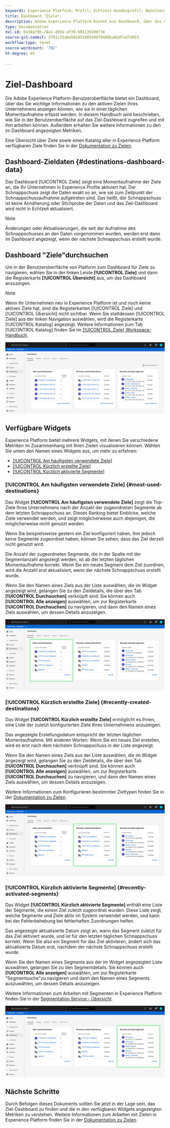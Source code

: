 ```yaml
---
keywords: Experience Platform; Profil; Echtzeit-Kundenprofil; Benutzeroberfläche; Benutzeroberfläche; Anpassung; Profil-Dashboard; Dashboard
title: Dashboard "Ziele"
description: Adobe Experience Platform bietet ein Dashboard, über das Sie wichtige Informationen zu den aktiven Zielen Ihres Unternehmens anzeigen können.
type: Documentation
exl-id: 6a34a796-24a1-450a-af39-60113928873e
source-git-commit: 2791c32abe582d51d05d4bf0488ba82dfadfd053
workflow-type: tm+mt
source-wordcount: '792'
ht-degree: 6%

---
```


#  Ziel-Dashboard

Die Adobe Experience Platform-Benutzeroberfläche bietet ein Dashboard, über das Sie wichtige Informationen zu den aktiven Zielen Ihres Unternehmens anzeigen können, wie sie in einer täglichen Momentaufnahme erfasst werden. In diesem Handbuch wird beschrieben, wie Sie in der Benutzeroberfläche auf das Ziel-Dashboard zugreifen und mit ihm arbeiten können. Außerdem erhalten Sie weitere Informationen zu den im Dashboard angezeigten Metriken.

Eine Übersicht über Ziele sowie einen Katalog aller in Experience Platform verfügbaren Ziele finden Sie in der [Dokumentation zu Zielen](../../destinations/home.md).

##  Dashboard-Zieldaten  {#destinations-dashboard-data}

Das Dashboard [!UICONTROL Ziele] zeigt eine Momentaufnahme der Ziele an, die Ihr Unternehmen in Experience Profile aktiviert hat. Der Schnappschuss zeigt die Daten exakt so an, wie sie zum Zeitpunkt der Schnappschussaufnahme aufgetreten sind. Das heißt, der Schnappschuss ist keine Annäherung oder Stichprobe der Daten und das Ziel-Dashboard wird nicht in Echtzeit aktualisiert.

>[!NOTE]
>
>Änderungen oder Aktualisierungen, die seit der Aufnahme des Schnappschusses an den Daten vorgenommen wurden, werden erst dann im Dashboard angezeigt, wenn der nächste Schnappschuss erstellt wurde.

## Dashboard &quot;Ziele&quot;durchsuchen

Um in der Benutzeroberfläche von Platform zum Dashboard für Ziele zu navigieren, wählen Sie in der linken Leiste **[!UICONTROL Ziele]** und dann die Registerkarte **[!UICONTROL Übersicht]** aus, um das Dashboard anzuzeigen.

>[!NOTE]
>
>Wenn Ihr Unternehmen neu in Experience Platform ist und noch keine aktiven Ziele hat, sind die Registerkarten [!UICONTROL Ziele] und [!UICONTROL Übersicht] nicht sichtbar. Wenn Sie stattdessen [!UICONTROL Ziele] aus der linken Navigation auswählen, wird die Registerkarte [!UICONTROL Katalog] angezeigt. Weitere Informationen zum Tab [!UICONTROL Katalog] finden Sie im [[!UICONTROL Ziele] Workspace-Handbuch](../../destinations/ui/destinations-workspace.md).

![](../images/destinations/dashboard-overview.png)

## Verfügbare Widgets

Experience Platform bietet mehrere Widgets, mit denen Sie verschiedene Metriken im Zusammenhang mit Ihren Zielen visualisieren können. Wählen Sie unten den Namen eines Widgets aus, um mehr zu erfahren:

* [[!UICONTROL Am häufigsten verwendete Ziele]](#most-used-destinations)
* [[!UICONTROL Kürzlich erstellte Ziele]](#recently-created-destinations)
* [[!UICONTROL Kürzlich aktivierte Segmente]](#recently-activated-segments)

### [!UICONTROL Am häufigsten verwendete Ziele] {#most-used-destinations}

Das Widget **[!UICONTROL Am häufigsten verwendete Ziele]** zeigt die Top-Ziele Ihres Unternehmens nach der Anzahl der zugeordneten Segmente ab dem letzten Schnappschuss an. Dieses Ranking bietet Einblicke, welche Ziele verwendet werden, und zeigt möglicherweise auch diejenigen, die möglicherweise nicht genutzt werden.

Wenn Sie beispielsweise gestern ein Ziel konfiguriert haben, ihm jedoch keine Segmente zugeordnet haben, können Sie sehen, dass das Ziel derzeit nicht genutzt wird.

Die Anzahl der zugeordneten Segmente, die in der Spalte mit der Segmentanzahl angezeigt werden, ist ab der letzten täglichen Momentaufnahme korrekt. Wenn Sie ein neues Segment dem Ziel zuordnen, wird die Anzahl erst aktualisiert, wenn der nächste Schnappschuss erstellt wurde.

Wenn Sie den Namen eines Ziels aus der Liste auswählen, die im Widget angezeigt wird, gelangen Sie zu den Zieldetails, die über den Tab **[!UICONTROL Durchsuchen]** verknüpft sind. Sie können auch **[!UICONTROL Alle anzeigen]** auswählen, um zur Registerkarte **[!UICONTROL Durchsuchen]** zu navigieren, und dann den Namen eines Ziels auswählen, um dessen Details anzuzeigen.

![](../images/destinations/most-used-destinations.png)

### [!UICONTROL Kürzlich erstellte Ziele] {#recently-created-destinations}

Das Widget **[!UICONTROL Kürzlich erstellte Ziele]** ermöglicht es Ihnen, eine Liste der zuletzt konfigurierten Ziele Ihres Unternehmens anzuzeigen.

Das angezeigte Erstellungsdatum entspricht der letzten täglichen Momentaufnahme. Mit anderen Worten: Wenn Sie ein neues Ziel erstellen, wird es erst nach dem nächsten Schnappschuss in der Liste angezeigt.

Wenn Sie den Namen eines Ziels aus der Liste auswählen, die im Widget angezeigt wird, gelangen Sie zu den Zieldetails, die über den Tab **[!UICONTROL Durchsuchen]** verknüpft sind. Sie können auch **[!UICONTROL Alle anzeigen]** auswählen, um zur Registerkarte **[!UICONTROL Durchsuchen]** zu navigieren, und dann den Namen eines Ziels auswählen, um dessen Details anzuzeigen.

Weitere Informationen zum Konfigurieren bestimmter Zieltypen finden Sie in der [Dokumentation zu Zielen](../../destinations/home.md).

![](../images/destinations/recently-created-destinations.png)

### [!UICONTROL Kürzlich aktivierte Segmente] {#recently-activated-segments}

Das Widget **[!UICONTROL Kürzlich aktivierte Segmente]** enthält eine Liste der Segmente, die einem Ziel zuletzt zugeordnet wurden. Diese Liste zeigt, welche Segmente und Ziele aktiv im System verwendet werden, und kann bei der Fehlerbehebung bei fehlerhaften Zuordnungen helfen.

Das angezeigte aktualisierte Datum zeigt an, wann das Segment zuletzt für das Ziel aktiviert wurde, und ist für den letzten täglichen Schnappschuss korrekt. Wenn Sie also ein Segment für das Ziel aktivieren, ändert sich das aktualisierte Datum erst, nachdem der nächste Schnappschuss erstellt wurde.

Wenn Sie den Namen eines Segments aus der im Widget angezeigten Liste auswählen, gelangen Sie zu den Segmentdetails. Sie können auch **[!UICONTROL Alle anzeigen]** auswählen, um zur Registerkarte &quot;Segmentsuche&quot;zu navigieren und dann den Namen eines Segments auszuwählen, um dessen Details anzuzeigen.

Weitere Informationen zum Arbeiten mit Segmenten in Experience Platform finden Sie in der [Segmentation Service - Übersicht](../../segmentation/home.md).

![](../images/destinations/recently-activated-segments.png)

## Nächste Schritte

Durch Befolgen dieses Dokuments sollten Sie jetzt in der Lage sein, das Ziel-Dashboard zu finden und die in den verfügbaren Widgets angezeigten Metriken zu verstehen. Weitere Informationen zum Arbeiten mit Zielen in Experience Platform finden Sie in der [Dokumentation zu Zielen](../../destinations/home.md).
